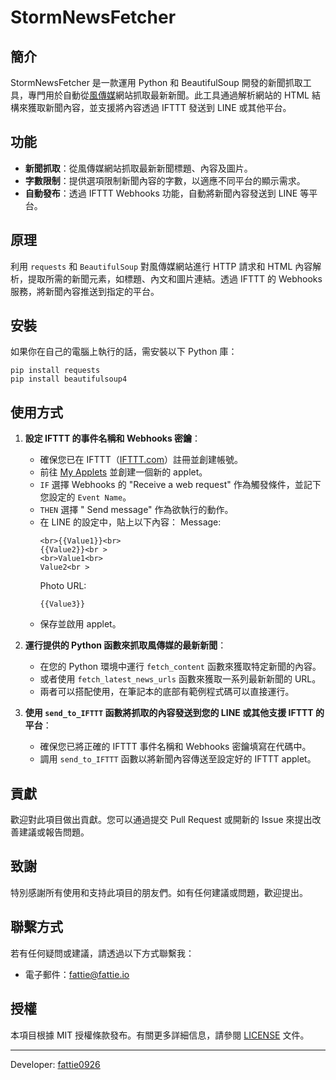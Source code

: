 # StormNewsFetcher

## 簡介
StormNewsFetcher 是一款運用 Python 和 BeautifulSoup 開發的新聞抓取工具，專門用於自動從[風傳媒](https://www.storm.mg/)網站抓取最新新聞。此工具通過解析網站的 HTML 結構來獲取新聞內容，並支援將內容透過 IFTTT 發送到 LINE 或其他平台。

## 功能
- **新聞抓取**：從風傳媒網站抓取最新新聞標題、內容及圖片。
- **字數限制**：提供選項限制新聞內容的字數，以適應不同平台的顯示需求。
- **自動發布**：透過 IFTTT Webhooks 功能，自動將新聞內容發送到 LINE 等平台。

## 原理
利用 `requests` 和 `BeautifulSoup` 對風傳媒網站進行 HTTP 請求和 HTML 內容解析，提取所需的新聞元素，如標題、內文和圖片連結。透過 IFTTT 的 Webhooks 服務，將新聞內容推送到指定的平台。

## 安裝
如果你在自己的電腦上執行的話，需安裝以下 Python 庫：
```
pip install requests
pip install beautifulsoup4
```

## 使用方式
1. **設定 IFTTT 的事件名稱和 Webhooks 密鑰**：
   - 確保您已在 IFTTT（[IFTTT.com](https://ifttt.com/)）註冊並創建帳號。
   - 前往 [My Applets](https://ifttt.com/my_applets) 並創建一個新的 applet。
   - `IF` 選擇 Webhooks 的 "Receive a web request" 作為觸發條件，並記下您設定的 `Event Name`。
   - `THEN` 選擇 " Send message" 作為欲執行的動作。
   - 在 LINE 的設定中，貼上以下內容：
     Message:
     ```
     <br>{{Value1}}<br>
     {{Value2}}<br >
     <br>Value1<br>
     Value2<br >
     ```
     Photo URL:
     ```
     {{Value3}}
     ```
   - 保存並啟用 applet。

2. **運行提供的 Python 函數來抓取風傳媒的最新新聞**：
   - 在您的 Python 環境中運行 `fetch_content` 函數來獲取特定新聞的內容。
   - 或者使用 `fetch_latest_news_urls` 函數來獲取一系列最新新聞的 URL。
   - 兩者可以搭配使用，在筆記本的底部有範例程式碼可以直接運行。

3. **使用 `send_to_IFTTT` 函數將抓取的內容發送到您的 LINE 或其他支援 IFTTT 的平台**：
   - 確保您已將正確的 IFTTT 事件名稱和 Webhooks 密鑰填寫在代碼中。
   - 調用 `send_to_IFTTT` 函數以將新聞內容傳送至設定好的 IFTTT applet。

## 貢獻
歡迎對此項目做出貢獻。您可以通過提交 Pull Request 或開新的 Issue 來提出改善建議或報告問題。

## 致謝
特別感謝所有使用和支持此項目的朋友們。如有任何建議或問題，歡迎提出。

## 聯繫方式
若有任何疑問或建議，請透過以下方式聯繫我：
- 電子郵件：[fattie@fattie.io](mailto:fattie@fattie.io)

## 授權
本項目根據 MIT 授權條款發布。有關更多詳細信息，請參閱 [LICENSE](LICENSE) 文件。

---

Developer: [fattie0926](https://github.com/fattie0926)
